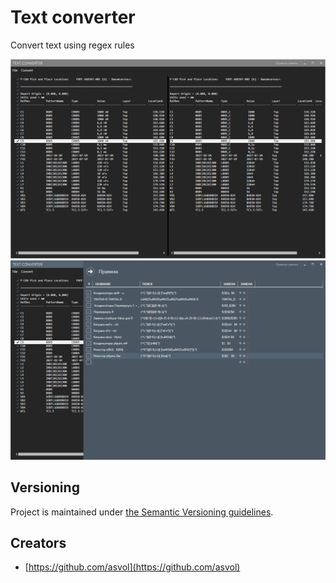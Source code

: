 # Text converter

Convert text using regex rules

![screen-1](screen-1.png)
![screen-2](screen-2.png)


## Versioning

Project is maintained under [the Semantic Versioning guidelines](http://semver.org/).

## Creators

 - [https://github.com/asvol](https://github.com/asvol)
